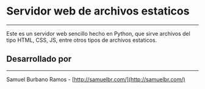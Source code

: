 # Servidor web de archivos estaticos
------------------------------------
Este es un servidor web sencillo hecho en Python, que sirve archivos del tipo
HTML, CSS, JS, entre otros tipos de archivos estaticos.
## Desarrollado por
-------------------
Samuel Burbano Ramos - [http://samuelbr.com/](http://samuelbr.com/)
